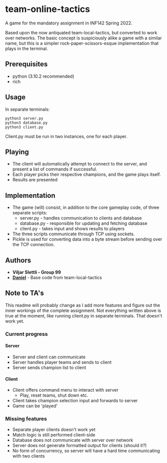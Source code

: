 # team-online-tactics
A game for the mandatory assignment in INF142 Spring 2022.

Based upon the now antiquated team-local-tactics, but converted to work over networks. The basic concept is suspiciously alike a game with a similar name, but this is a simpler rock-paper-scissors-esque implementation that plays in the terminal. 

## Prerequisites
* python (3.10.2 recommended)
* rich

## Usage
In separate terminals:
``` 
python3 server.py 
python3 database.py
python3 client.py 
```
Client.py must be run in two instances, one for each player.

## Playing
* The client will automatically attempt to connect to the server, and present a list of commands if successful.
* Each player picks their respective champions, and the game plays itself.
* Results are presented

## Implementation
* The game (will) consist, in addition to the core gameplay code, of three separate scripts:
  * server.py - handles communication to clients and database
  * database.py - responsible for updating and fetching database
  * client.py - takes input and shows results to players
* The three scripts communicate through TCP using sockets. 
* Pickle is used for converting data into a byte stream before sending over the TCP connection.

## Authors
* **Viljar Slettli - Group 99**
* [**Daniel**](https://github.com/daniel-heres) - Base code from team-local-tactics

## Note to TA's
This readme will probably change as I add more features and figure out the inner workings of the complete assignment. Not everything written above is true at the moment, like running client.py in separate terminals. That doesn't work yet.

### Current progress
#### Server
* Server and client can communicate
* Server handles player teams and sends to client
* Server sends champion list to client
#### Client
* Client offers command menu to interact with server
  * Play, reset teams, shut down etc.
* Client takes champion selection input and forwards to server
* Game can be 'played'

### Missing features
* Separate player clients doesn't work yet
* Match logic is still performed client-side
* Database does not communicate with server over network
* Server does not generate formatted output for clients (should it?)
* No form of concurrency, so server will have a hard time communicating with two clients
